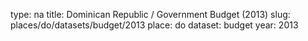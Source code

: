 type: na
title: Dominican Republic / Government Budget (2013)
slug: places/do/datasets/budget/2013
place: do
dataset: budget
year: 2013
